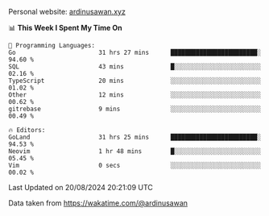 Personal website: [ardinusawan.xyz](https://ardinusawan.xyz)

<!--START_SECTION:waka-->
📊 **This Week I Spent My Time On** 

```text
💬 Programming Languages: 
Go                       31 hrs 27 mins      ████████████████████████░   94.60 % 
SQL                      43 mins             █░░░░░░░░░░░░░░░░░░░░░░░░   02.16 % 
TypeScript               20 mins             ░░░░░░░░░░░░░░░░░░░░░░░░░   01.02 % 
Other                    12 mins             ░░░░░░░░░░░░░░░░░░░░░░░░░   00.62 % 
gitrebase                9 mins              ░░░░░░░░░░░░░░░░░░░░░░░░░   00.49 % 

🔥 Editors: 
GoLand                   31 hrs 25 mins      ████████████████████████░   94.53 % 
Neovim                   1 hr 48 mins        █░░░░░░░░░░░░░░░░░░░░░░░░   05.45 % 
Vim                      0 secs              ░░░░░░░░░░░░░░░░░░░░░░░░░   00.02 % 
```


 Last Updated on 20/08/2024 20:21:09 UTC
<!--END_SECTION:waka-->
Data taken from https://wakatime.com/@ardinusawan
